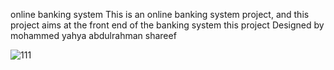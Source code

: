 online banking system
This is an online banking system project, and this project aims at the front end of the banking system
this project Designed by mohammed yahya abdulrahman shareef

![111](https://github.com/hamadastore1122/MVP-project/assets/142863486/6d66bc1a-cd36-4c44-a008-387b487ca972)

